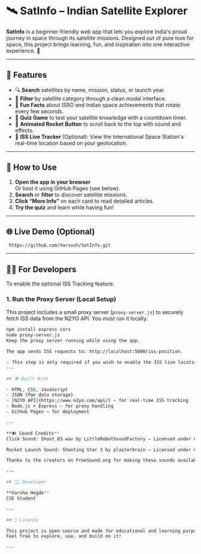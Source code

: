# 🛰️ SatInfo – Indian Satellite Explorer

**SatInfo** is a beginner-friendly web app that lets you explore India's proud journey in space through its satellite missions. Designed out of pure love for space, this project brings learning, fun, and inspiration into one interactive experience. 🌌

---

## 🌟 Features

- 🔍 **Search** satellites by name, mission, status, or launch year.
- 🎯 **Filter** by satellite category through a clean modal interface.
- 🌠 **Fun Facts** about ISRO and Indian space achievements that rotate every few seconds.
- 🧠 **Quiz Game** to test your satellite knowledge with a countdown timer.
- 🚀 **Animated Rocket Button** to scroll back to the top with sound and effects.
- 📍 **ISS Live Tracker** (Optional): View the International Space Station's real-time location based on your geolocation.

---

## 🚀 How to Use

1. **Open the app in your browser**  
   Or host it using GitHub Pages (see below).
2. **Search** or **filter** to discover satellite missions.
3. **Click “More Info”** on each card to read detailed articles.
4. **Try the quiz** and learn while having fun!

---

## 🌐 Live Demo (Optional)

` https://github.com/Varsush/SatInfo.git`

---

## 🧑‍💻 For Developers

To enable the optional ISS Tracking feature:

### 1. Run the Proxy Server (Local Setup)

This project includes a small proxy server (`proxy-server.js`) to securely fetch ISS data from the N2YO API. You must run it locally:

```bash
npm install express cors
node proxy-server.js
Keep the proxy server running while using the app.

The app sends ISS requests to: http://localhost:5000/iss-position.

💡 This step is only required if you wish to enable the ISS live location feature.
---

## 🛠️ Built With

- HTML, CSS, JavaScript
- JSON (for data storage)
- [N2YO API](https://www.n2yo.com/api/) – for real-time ISS tracking
- Node.js + Express – for proxy handling
- GitHub Pages – for deployment

---

**🔊 Sound Credits**
Click Sound: Shoot_03.wav by LittleRobotSoundFactory – Licensed under Creative Commons Attribution 4.0

Rocket Launch Sound: Shooting Star 3 by plasterbrain – Licensed under Creative Commons 0 (CC0)

Thanks to the creators on FreeSound.org for making these sounds available!

---

## 👩‍🚀 Developer

**Varsha Hegde**  
CSE Student

---

## 📄 License

This project is open-source and made for educational and learning purposes.  
Feel free to explore, use, and build on it!

---
